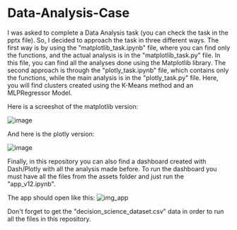 # Data-Analysis-Case
I was asked to complete a Data Analysis task (you can check the task in the pptx file). So, I decided to approach the task in three different ways. The first way is by using the "matplotlib_task.ipynb" file, where you can find only the functions, and the actual analysis is in the "matplotlib_task.py" file. In this file, you can find all the analyses done using the Matplotlib library. The second approach is through the "plotly_task.ipynb" file, which contains only the functions, while the main analysis is in the "plotly_task.py" file. Here, you will find clusters created using the K-Means method and an MLPRegressor Model.


Here is a screeshot of the matplotlib version:

![image](https://github.com/GiAnjos/Data-Analysis-Case/assets/93729823/4536abd7-f89b-46ca-bd9b-98bc1338eb42)


And here is the plotly version:

![image](https://github.com/GiAnjos/Data-Analysis-Case/assets/93729823/1cefa121-2613-49a6-a7c0-13b508ccb35d)

Finally, in this repository you can also find a dashboard created with Dash/Plotly with all the analysis made before. To run the dashboard you must have all the files from the assets folder and just run the "app_v12.ipynb".


The app should open like this:
![img_app](https://github.com/GiAnjos/Data-Analysis-Case/assets/93729823/9aab6f5d-67b7-4797-b0b4-6204331a15b7)


Don't forget to get the "decision_science_dataset.csv" data in order to run all the files in this repository.


